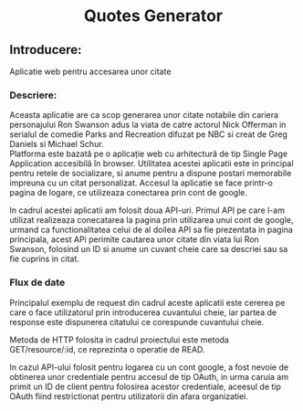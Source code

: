 <h1 align = "center">
  Quotes Generator
  </h1>
  <h2>
Introducere:
</h2>
<p>Aplicatie web pentru accesarea unor citate</p>
  
  <h3>
  Descriere:
  </h3>
  <p>Aceasta aplicatie are ca scop generarea unor citate notabile din cariera personajului Ron Swanson adus la
viata de catre actorul Nick Offerman in serialul de comedie Parks and Recreation difuzat pe NBC si 
creat de  Greg Daniels si Michael Schur.</br> Platforma este bazată pe o aplicație web cu arhitectură de tip Single Page Application accesibilă în browser. Utilitatea acestei aplicatii este in principal pentru retele de socializare, si anume pentru a dispune postari memorabile impreuna cu un citat personalizat. Accesul la aplicatie se face printr-o pagina de logare, ce utilizeaza conectarea prin cont de google.</p>
<p>In cadrul acestei aplicatii am folosit doua API-uri. Primul API pe care l-am utilizat realizeaza conecatarea la pagina prin utilizarea unui cont de google, urmand ca functionalitatea celui de al doilea API sa fie prezentata in pagina principala, acest APi perimite cautarea unor citate din viata lui Ron Swanson, folosind un ID si anume un cuvant cheie care sa descriei sau sa fie cuprins in citat.  </p>

<h3>
  Flux de date
  </h3>
  <p>Principalul exemplu de request din cadrul aceste aplicatii este cererea pe care o face utilizatorul prin introducerea cuvantului cheie, iar partea de response este dispunerea citatului ce corespunde cuvantului cheie.</p>
  <p> Metoda de HTTP folosita in cadrul proiectului este metoda GET/resource/:id, ce reprezinta o operatie de READ.</p>
  <p> In cazul API-ului folosit pentru logarea cu un cont google, a fost nevoie de obtinerea unor credentiale pentru accesul de tip OAuth, in urma caruia am primit un ID de client pentru folosirea acestor credentiale, aceesul de tip OAuth fiind restrictionat pentru utilizatorii din afara organizatiei.</p>
  
  




  



